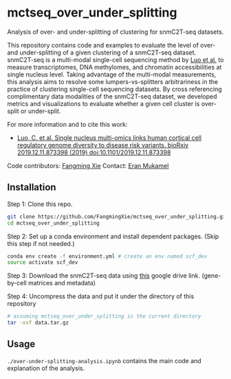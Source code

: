 # mctseq_over_under_splitting 

Analysis of over- and under-splitting of clustering for snmC2T-seq datasets.

This repository contains code and examples to evaluate the level of over- and under-splitting of a given clustering of a snmC2T-seq dataset. snmC2T-seq is a multi-modal single-cell sequencing method by [Luo et al.](https://www.biorxiv.org/content/10.1101/2019.12.11.873398v1) to measure transcriptomes, DNA methylomes, and chromatin accessibilities at single nucleus level. Taking advantage of the multi-modal measurements, this analysis aims to resolve some lumpers-vs-splitters arbitrariness in the practice of clustering single-cell sequencing datasets. By cross referencing complimentary data modalities of the snmC2T-seq dataset, we developed metrics and visualizations to evaluate whether a given cell cluster is over-split or under-split.

For more information and to cite this work:
- [Luo, C. et al. Single nucleus multi-omics links human cortical cell regulatory genome diversity to disease risk variants. bioRxiv 2019.12.11.873398 (2019) doi:10.1101/2019.12.11.873398](https://www.biorxiv.org/content/10.1101/2019.12.11.873398v1)

Code contributors: [Fangming Xie](mailto:f7xie@ucsd.edu)
Contact: [Eran Mukamel](mailto:emukamel@ucsd.edu)

## Installation
Step 1: Clone this repo.
```bash
git clone https://github.com/FangmingXie/mctseq_over_under_splitting.git
cd mctseq_over_under_splitting 
```

Step 2: Set up a conda environment and install dependent packages. (Skip this step if not needed.)
```bash
conda env create -f environment.yml # create an env named scf_dev
source activate scf_dev
```

Step 3: Download the snmC2T-seq data using [this](https://drive.google.com/u/0/uc?export=download&confirm=FGn2&id=1VnFHluULJJ-hKJzwJFb7TPDpRPgrUw-I) google drive link. (gene-by-cell matrices and metadata)

Step 4: Uncompress the data and put it under the directory of this repository
```bash
# assuming mctseq_over_under_splitting is the current directory
tar -xvf data.tar.gz
```

## Usage
```./over-under-splitting-analysis.ipynb``` contains the main code and explanation of the analysis.

